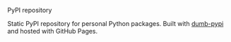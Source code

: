 PyPI repository

Static PyPI repository for personal Python packages. Built with [dumb-pypi](https://github.com/chriskuehl/dumb-pypi) and hosted with GitHub Pages.
